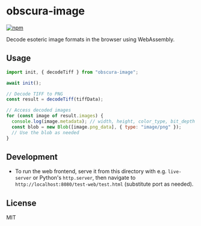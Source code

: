 # obscura-image

[![npm](https://img.shields.io/npm/v/obscura-image)](https://www.npmjs.com/package/obscura-image)

Decode esoteric image formats in the browser using WebAssembly.

## Usage

```javascript
import init, { decodeTiff } from "obscura-image";

await init();

// Decode TIFF to PNG
const result = decodeTiff(tiffData);

// Access decoded images
for (const image of result.images) {
  console.log(image.metadata); // width, height, color_type, bit_depth
  const blob = new Blob([image.png_data], { type: "image/png" });
  // Use the blob as needed
}
```

## Development

- To run the web frontend, serve it from this directory with e.g. `live-server` or Python's `http.server`,
  then navigate to `http://localhost:8080/test-web/test.html` (substitute port as needed).

## License

MIT
